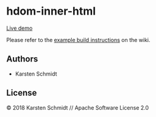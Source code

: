 # hdom-inner-html

[Live demo](http://demo.thi.ng/umbrella/hdom-inner-html/)

Please refer to the [example build instructions](https://github.com/thi-ng/umbrella/wiki/Example-build-instructions) on the wiki.

## Authors

- Karsten Schmidt

## License

&copy; 2018 Karsten Schmidt // Apache Software License 2.0
